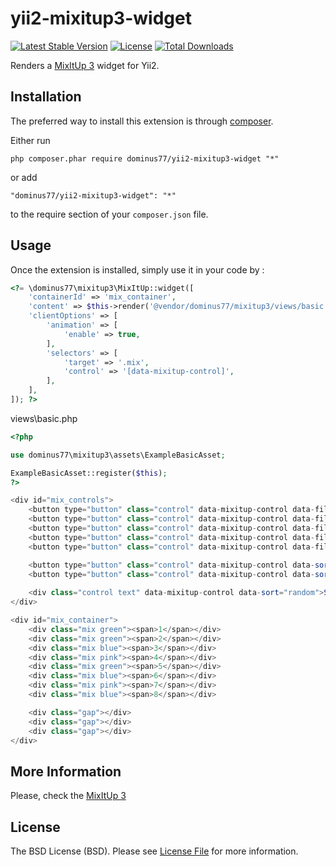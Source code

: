# yii2-mixitup3-widget

[![Latest Stable Version](https://poser.pugx.org/dominus77/yii2-mixitup3-widget/v/stable)](https://packagist.org/packages/dominus77/yii2-mixitup3-widget)
[![License](https://poser.pugx.org/dominus77/yii2-mixitup3-widget/license)](https://github.com/Dominus77/yii2-mixitup3-widget/blob/master/LICENSE.md)
[![Total Downloads](https://poser.pugx.org/dominus77/yii2-mixitup3-widget/downloads)](https://packagist.org/packages/dominus77/yii2-mixitup3-widget)

Renders a [MixItUp 3](https://github.com/patrickkunka/mixitup/) widget for Yii2.

## Installation

The preferred way to install this extension is through [composer](http://getcomposer.org/download/).

Either run

```
php composer.phar require dominus77/yii2-mixitup3-widget "*"
```

or add

```
"dominus77/yii2-mixitup3-widget": "*"
```

to the require section of your `composer.json` file.


## Usage

Once the extension is installed, simply use it in your code by  :

```php
<?= \dominus77\mixitup3\MixItUp::widget([
    'containerId' => 'mix_container',
    'content' => $this->render('@vendor/dominus77/mixitup3/views/basic'), // example
    'clientOptions' => [
        'animation' => [
            'enable' => true,
        ],
        'selectors' => [
            'target' => '.mix',
            'control' => '[data-mixitup-control]',
        ],
    ],
]); ?>
```
views\basic.php
```php
<?php

use dominus77\mixitup3\assets\ExampleBasicAsset;

ExampleBasicAsset::register($this);
?>

<div id="mix_controls">
    <button type="button" class="control" data-mixitup-control data-filter="all" >All</button>
    <button type="button" class="control" data-mixitup-control data-filter=".green" >Green</button>
    <button type="button" class="control" data-mixitup-control data-filter=".blue" >Blue</button>
    <button type="button" class="control" data-mixitup-control data-filter=".pink" >Pink</button>
    <button type="button" class="control" data-mixitup-control data-filter="none" >None</button>

    <button type="button" class="control" data-mixitup-control data-sort="default:asc">Asc</button>
    <button type="button" class="control" data-mixitup-control data-sort="default:desc">Desc</button>
    
    <div class="control text" data-mixitup-control data-sort="random">Shuffle</div>
</div>

<div id="mix_container">
    <div class="mix green"><span>1</span></div>
    <div class="mix green"><span>2</span></div>
    <div class="mix blue"><span>3</span></div>
    <div class="mix pink"><span>4</span></div>
    <div class="mix green"><span>5</span></div>
    <div class="mix blue"><span>6</span></div>
    <div class="mix pink"><span>7</span></div>
    <div class="mix blue"><span>8</span></div>

    <div class="gap"></div>
    <div class="gap"></div>
    <div class="gap"></div>
</div>
```

## More Information
Please, check the [MixItUp 3](https://github.com/patrickkunka/mixitup/)

## License
The BSD License (BSD). Please see [License File](https://github.com/Dominus77/yii2-mixitup3-widget/blob/master/LICENSE.md) for more information.
